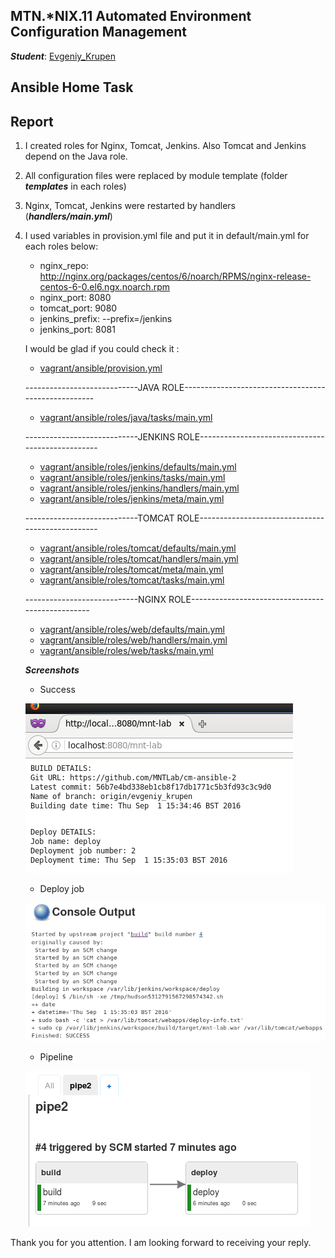 MTN.*NIX.11 Automated Environment Configuration Management
---

***Student***: [Evgeniy_Krupen](https://upsa.epam.com/workload/employeeView.do?employeeId=4060741400038655484#emplTab=general)

Ansible Home Task
------------------
Report
------------------

1. I created roles for Nginx, Tomcat, Jenkins. Also Tomcat and Jenkins depend on the Java role.
2. All configuration files were replaced by module template (folder ***templates*** in each roles) 
3. Nginx, Tomcat, Jenkins were restarted by handlers (***handlers/main.yml***)
4. I used variables in provision.yml file and put it in default/main.yml for each roles below:
    - nginx_repo: http://nginx.org/packages/centos/6/noarch/RPMS/nginx-release-centos-6-0.el6.ngx.noarch.rpm
    - nginx_port: 8080
    - tomcat_port: 9080
    - jenkins_prefix: --prefix=/jenkins
    - jenkins_port: 8081

    I would be glad if you could check it :
     - [vagrant/ansible/provision.yml](vagrant/ansible/provision.yml)
     
     ----------------------------JAVA ROLE----------------------------------------------------
     - [vagrant/ansible/roles/java/tasks/main.yml](vagrant/ansible/roles/java/tasks/main.yml)
     
     ----------------------------JENKINS ROLE-------------------------------------------------
     - [vagrant/ansible/roles/jenkins/defaults/main.yml](vagrant/ansible/roles/jenkins/defaults/main.yml)
     - [vagrant/ansible/roles/jenkins/tasks/main.yml](vagrant/ansible/roles/jenkins/tasks/main.yml)
     - [vagrant/ansible/roles/jenkins/handlers/main.yml](vagrant/ansible/roles/jenkins/handlers/main.yml)
     - [vagrant/ansible/roles/jenkins/meta/main.yml](vagrant/ansible/roles/jenkins/meta/main.yml)
     
     ----------------------------TOMCAT ROLE-------------------------------------------------
     - [vagrant/ansible/roles/tomcat/defaults/main.yml](vagrant/ansible/roles/tomcat/defaults/main.yml)
     - [vagrant/ansible/roles/tomcat/handlers/main.yml](vagrant/ansible/roles/tomcat/handlers/main.yml)
     - [vagrant/ansible/roles/tomcat/meta/main.yml](vagrant/ansible/roles/tomcat/meta/main.yml)
     - [vagrant/ansible/roles/tomcat/tasks/main.yml](vagrant/ansible/roles/tomcat/tasks/main.yml)
     
      ----------------------------NGINX ROLE-------------------------------------------------
     - [vagrant/ansible/roles/web/defaults/main.yml](vagrant/ansible/roles/web/defaults/main.yml)
     - [vagrant/ansible/roles/web/handlers/main.yml](vagrant/ansible/roles/web/handlers/main.yml)
     - [vagrant/ansible/roles/web/tasks/main.yml](vagrant/ansible/roles/web/tasks/main.yml)
     
     
     ***Screenshots***
     - Success
     
     ![myimage-alt-tag](vagrant/ansible/screenshots/gomer2.png)
     
     - Deploy job
     
    ![myimage-alt-tag](vagrant/ansible/screenshots/deploy2.png)
    
     - Pipeline
     
     ![myimage-alt-tag](vagrant/ansible/screenshots/pipe2.png)
     
     
     
Thank you for you attention.
I am looking forward to receiving your reply.
     
     
